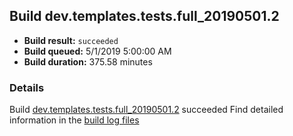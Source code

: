 ## Build dev.templates.tests.full_20190501.2
- **Build result:** `succeeded`
- **Build queued:** 5/1/2019 5:00:00 AM
- **Build duration:** 375.58 minutes
### Details
Build [dev.templates.tests.full_20190501.2](https://winappstudio.visualstudio.com/web/build.aspx?pcguid=a4ef43be-68ce-4195-a619-079b4d9834c2&builduri=vstfs%3a%2f%2f%2fBuild%2fBuild%2f27876) succeeded
Find detailed information in the [build log files](https://uwpctdiags.blob.core.windows.net/buildlogs/dev.templates.tests.full_20190501.2_logs.zip)
